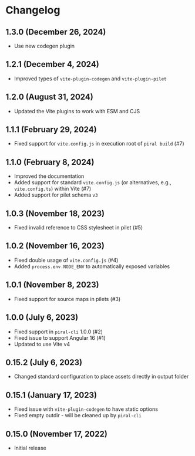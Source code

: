 # Changelog

## 1.3.0 (December 26, 2024)

- Use new codegen plugin

## 1.2.1 (December 4, 2024)

- Improved types of `vite-plugin-codegen` and `vite-plugin-pilet`

## 1.2.0 (August 31, 2024)

- Updated the Vite plugins to work with ESM and CJS

## 1.1.1 (February 29, 2024)

- Fixed support for `vite.config.js` in execution root of `piral build` (#7)

## 1.1.0 (February 8, 2024)

- Improved the documentation
- Added support for standard `vite.config.js` (or alternatives, e.g., `vite.config.ts`) within Vite (#7)
- Added support for pilet schema `v3`

## 1.0.3 (November 18, 2023)

- Fixed invalid reference to CSS stylesheet in pilet (#5)

## 1.0.2 (November 16, 2023)

- Fixed double usage of `vite.config.js` (#4)
- Added `process.env.NODE_ENV` to automatically exposed variables

## 1.0.1 (November 8, 2023)

- Fixed support for source maps in pilets (#3)

## 1.0.0 (July 6, 2023)

- Fixed support in `piral-cli` 1.0.0 (#2)
- Fixed issue to support Angular 16 (#1)
- Updated to use Vite v4

## 0.15.2 (July 6, 2023)

- Changed standard configuration to place assets directly in output folder

## 0.15.1 (January 17, 2023)

- Fixed issue with `vite-plugin-codegen` to have static options
- Fixed empty outdir - will be cleaned up by `piral-cli`

## 0.15.0 (November 17, 2022)

- Initial release
